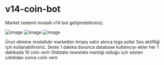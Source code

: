 # v14-coin-bot
Market sistemli modallı v14 bot geliştirebilirsiniz.

![image](https://media.discordapp.net/attachments/1054752648886222933/1075353883037159516/Screenshot_20230215_125123_Discord.png)
![image](https://media.discordapp.net/attachments/1054752648886222933/1075353883594989620/Screenshot_20230215_125207_Discord.png)
![image](https://media.discordapp.net/attachments/1054752648886222933/1075353883351715920/Screenshot_20230215_125156_Discord.png)

Ürun ekleme modallıdır marketten birşey satın alınca loga yollar
Ses aktifliği için kullanabilirsiniz.
Seste 1 dakika durunca database kullanıcıyı ekler her 1 dakikada 10 coin verir
Oldstate newstate mantığı olduğu için sesten çıktıkdan sonra coini verir
